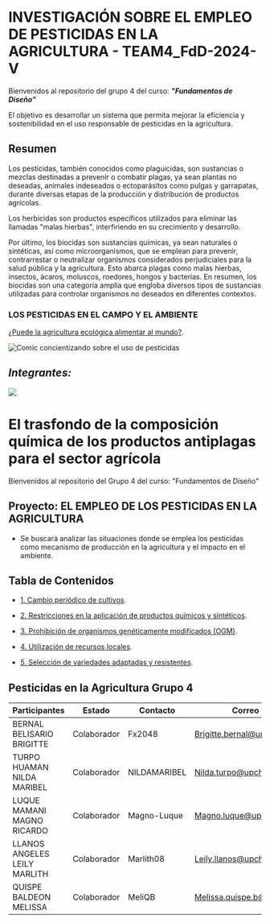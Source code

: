 # INVESTIGACIÓN SOBRE EL EMPLEO DE PESTICIDAS EN LA AGRICULTURA - TEAM4_FdD-2024-V

Bienvenidos al repositorio del grupo 4 del curso: ***"Fundamentos de Diseño"***

El objetivo es desarrollar un sistema que permita mejorar la eficiencia y sostenibilidad en el uso 
responsable de pesticidas en la agricultura.

## Resumen

  Los pesticidas, también conocidos como plaguicidas, son sustancias o mezclas destinadas a prevenir o 
  combatir plagas, ya sean plantas no deseadas, animales indeseados o ectoparásitos como pulgas y 
  garrapatas, durante diversas etapas de la producción y distribución de productos agrícolas.

  Los herbicidas son productos específicos utilizados para eliminar las llamadas "malas hierbas", 
  interfiriendo en su crecimiento y desarrollo.

  Por último, los biocidas son sustancias químicas, ya sean naturales o sintéticas, así como 
  microorganismos, que se emplean para prevenir, contrarrestar o neutralizar organismos considerados 
  perjudiciales para la salud pública y la agricultura. Esto abarca plagas como malas hierbas, insectos, 
  ácaros, moluscos, roedores, hongos y bacterias. En resumen, los biocidas son una categoría amplia que 
  engloba diversos tipos de sustancias utilizadas para controlar organismos no deseados en diferentes 
  contextos.


### LOS PESTICIDAS EN EL CAMPO Y EL AMBIENTE
[¿Puede la agricultura ecológica alimentar al mundo?](https://www.ecoagricultor.com/agricultura-ecologica-organica-medioambiente/).

![Comic concientizando sobre el uso de pesticidas](https://www.ecoagricultor.com/wp-content/uploads/2018/04/pesticidas-alimentos.png)

## ***Integrantes:***
![](https://github.com/Fx2048/Team_4_FdD/blob/a2c9596fdd8a08efe90b01e2d2bdee53380ded64/Im%C3%A1genes/Integrantes.jpg)



# El trasfondo de la composición química de los productos antiplagas para el sector agrícola

Bienvenidos al repositorio del Grupo 4 del curso: "Fundamentos de Diseño"

## Proyecto: EL EMPLEO DE LOS PESTICIDAS EN LA AGRICULTURA
- Se buscará analizar las situaciones donde se emplea los pesticidas como mecanismo de producción en la 
  agricultura y el impacto en el ambiente.
  
## Tabla de Contenidos

- [1. Cambio periódico de cultivos](https://github.com/Fx2048/Team_4_FdD/blob/main/Documentaci%C3%B3n/210-Texto%20del%20art%C3%ADculo-847-1-10-20200129.pdf).

- [2. Restricciones en la aplicación de productos químicos y sintéticos](https://github.com/Fx2048/Team_4_FdD/blob/main/Documentaci%C3%B3n/210-Texto%20del%20art%C3%ADculo-847-1-10-20200129.pdf).

- [3. Prohibición de organismos genéticamente modificados (OGM)](https://github.com/Fx2048/Team_4_FdD/blob/main/Documentaci%C3%B3n/210-Texto%20del%20art%C3%ADculo-847-1-10-20200129.pdf).

- [4. Utilización de recursos locales](https://github.com/Fx2048/Team_4_FdD/blob/main/Documentaci%C3%B3n/210-Texto%20del%20art%C3%ADculo-847-1-10-20200129.pdf).

- [5. Selección de variedades adaptadas y resistentes](https://github.com/Fx2048/Team_4_FdD/blob/main/Documentaci%C3%B3n/210-Texto%20del%20art%C3%ADculo-847-1-10-20200129.pdf).





##  Pesticidas en la Agricultura    Grupo 4


| Participantes | Estado | Contacto | Correo |
| --- | --- | --- | ---|
| BERNAL BELISARIO BRIGITTE | Colaborador | Fx2048 | Brigitte.bernal@upch.pe |
| TURPO HUAMAN NILDA MARIBEL | Colaborador | NILDAMARIBEL | Nilda.turpo@upch.pe |
| LUQUE MAMANI MAGNO RICARDO | Colaborador | Magno-Luque | Magno.luque@upch.pe |
| LLANOS ANGELES LEILY MARLITH | Colaborador | Marlith08 | Leily.llanos@upch.pe |
| QUISPE BALDEON MELISSA | Colaborador | MeliQB | Melissa.quispe.b@upch.pe |






